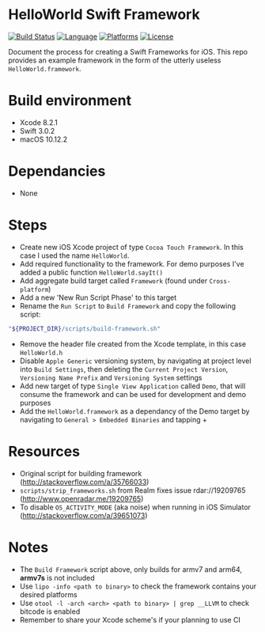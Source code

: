 # HelloWorld Swift Framework
[![Build Status](https://img.shields.io/travis/graemer957/helloworld-swift-framework/master.svg?style=flat-square)](https://travis-ci.org/graemer957/helloworld-swift-framework)
[![Language](https://img.shields.io/badge/language-Swift%203.0-orange.svg?style=flat-square)](https://developer.apple.com/swift/)
[![Platforms](https://img.shields.io/badge/platform-ios-yellow.svg?style=flat-square)](http://www.apple.com/ios/)
[![License](https://img.shields.io/badge/license-Apache--2.0-lightgrey.svg?style=flat-square)](https://github.com/graemer957/helloworld-swift-framework/blob/master/LICENSE)

Document the process for creating a Swift Frameworks for iOS.  This repo provides an example framework in the form of the utterly useless `HelloWorld.framework`.

# Build environment
- Xcode 8.2.1
- Swift 3.0.2
- macOS 10.12.2

# Dependancies
- None

# Steps
- Create new iOS Xcode project of type `Cocoa Touch Framework`. In this case I used the name `HelloWorld`.
- Add required functionality to the framework. For demo purposes I've added a public function `HelloWorld.sayIt()`
- Add aggregate build target called `Framework` (found under `Cross-platform`)
- Add a new 'New Run Script Phase' to this target
- Rename the `Run Script` to `Build Framework` and copy the following script:
```bash
"${PROJECT_DIR}/scripts/build-framework.sh"
```
- Remove the header file created from the Xcode template, in this case `HelloWorld.h`
- Disable `Apple Generic` versioning system, by navigating at project level into `Build Settings`, then deleting the `Current Project Version`, `Versioning Name Prefix` and `Versioning System` settings
- Add new target of type `Single View Application` called `Demo`, that will consume the framework and can be used for development and demo purposes
- Add the `HelloWorld.framework` as a dependancy of the Demo target by navigating to `General > Embedded Binaries` and tapping +

# Resources
- Original script for building framework (http://stackoverflow.com/a/35766033)
- `scripts/strip_frameworks.sh` from Realm fixes issue rdar://19209765 (http://www.openradar.me/19209765)
- To disable `OS_ACTIVITY_MODE` (aka noise) when running in iOS Simulator (http://stackoverflow.com/a/39651073)

# Notes
- The `Build Framework` script above, only builds for armv7 and arm64, **armv7s** is not included
- Use `lipo -info <path to binary>` to check the framework contains your desired platforms
- Use `otool -l -arch <arch> <path to binary> | grep __LLVM` to check bitcode is enabled
- Remember to share your Xcode scheme's if your planning to use CI
